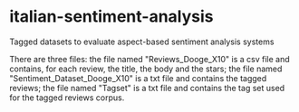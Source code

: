 # italian-sentiment-analysis
Tagged datasets to evaluate aspect-based sentiment analysis systems

There are three files:
the file named "Reviews_Dooge_X10" is a csv file and contains, for each review, the title, the body and the stars;
the file named "Sentiment_Dataset_Dooge_X10" is a txt file and contains the tagged reviews;
the file named "Tagset" is a txt file and contains the tag set used for the tagged reviews corpus.

